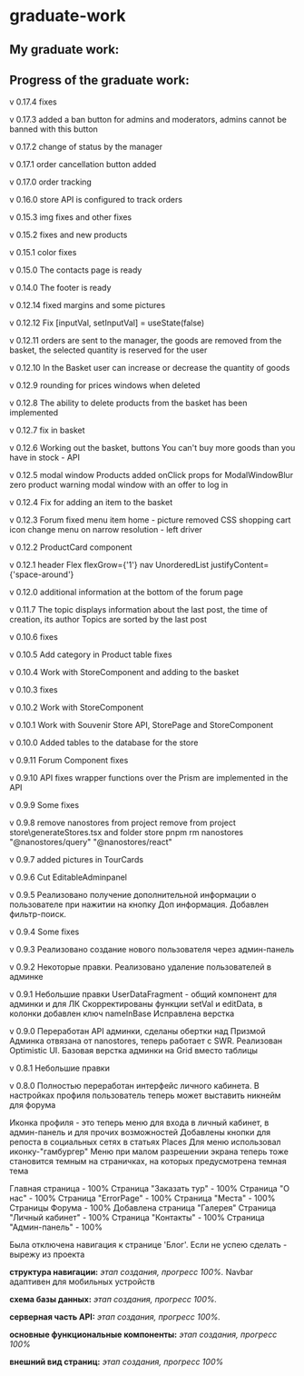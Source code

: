 # graduate-work
## My graduate work:

## Progress of the graduate work:
v 0.17.4
fixes

v 0.17.3
added a ban button for admins and moderators, admins cannot be banned with this button

v 0.17.2
change of status by the manager

v 0.17.1
order cancellation button added

v 0.17.0 
order tracking

v 0.16.0
store API is configured to track orders

v 0.15.3
img fixes and other fixes

v 0.15.2
fixes and new products

v 0.15.1
color fixes

v 0.15.0
The contacts page is ready

v 0.14.0
The footer is ready

v 0.12.14
fixed margins and some pictures

v 0.12.12
Fix [inputVal, setInputVal] = useState(false) 

v 0.12.11
orders are sent to the manager, 
the goods are removed from the basket, 
the selected quantity is reserved for the user

v 0.12.10
In the Basket user can increase or decrease the quantity of goods

v 0.12.9
rounding for prices 
windows when deleted

v 0.12.8 
The ability to delete products from the basket has been implemented

v 0.12.7
fix in basket

v 0.12.6
Working out the basket, buttons
You can't buy more goods than you have in stock - API

v 0.12.5
modal window Products added
onClick props for ModalWindowBlur
zero product warning
modal window with an offer to log in

v 0.12.4
Fix for adding an item to the basket

v 0.12.3
Forum fixed
menu item home - picture
removed CSS
shopping cart icon change
menu on narrow resolution - left driver

v 0.12.2
ProductCard component

v 0.12.1
header Flex flexGrow={'1'}
nav UnorderedList justifyContent={'space-around'}

v 0.12.0
additional information at the bottom of the forum page

v 0.11.7
The topic displays information about the last post, the time of creation, its author
Topics are sorted by the last post

v 0.10.6
fixes

v 0.10.5 
Add category in Product table
fixes

v 0.10.4
Work with StoreComponent and adding to the basket

v 0.10.3
fixes

v 0.10.2 
Work with StoreComponent

v 0.10.1
Work with Souvenir Store API, StorePage and StoreComponent

v 0.10.0
Added tables to the database for the store

v 0.9.11 
Forum Component fixes 

v 0.9.10 API fixes
wrapper functions over the Prism are implemented in the API

v 0.9.9
Some fixes

v 0.9.8
remove nanostores from project
remove from project store\generateStores.tsx
and folder store
pnpm rm 
nanostores
"@nanostores/query"
"@nanostores/react"

v 0.9.7
added pictures in TourCards

v 0.9.6
Cut EditableAdminpanel

v 0.9.5
Реализовано получение дополнительной информации о пользователе 
при нажитии на кнопку Доп информация. Добавлен фильтр-поиск.

v 0.9.4
Some fixes

v 0.9.3
Реализовано создание нового пользователя через админ-панель

v 0.9.2
Некоторые правки. Реализовано удаление пользователей в админке

v 0.9.1 
Небольшие правки
UserDataFragment - общий компонент для админки и для ЛК
Скорректированы функции setVal и editData, в колонки добавлен ключ nameInBase
Исправлена верстка

v 0.9.0 
Переработан API админки, сделаны обертки над Призмой
Админка отвязана от nanostores, теперь работает с SWR. Реализован Optimistic UI. 
Базовая верстка админки на Grid вместо таблицы

v 0.8.1
Небольшие правки

v 0.8.0
Полностью переработан интерфейс личного кабинета. В настройках профиля пользователь теперь может выставить никнейм для форума

Иконка профиля  - это теперь меню для входа в личный кабинет, в админ-панель и для прочих возможностей
Добавлены кнопки для репоста в социальных сетях в статьях Places
Для меню использовал иконку-"гамбургер"
Меню при малом разрешении экрана теперь тоже становится темным на страничках, на которых предусмотрена темная тема

Главная страница - 100% 
Страница "Заказать тур" - 100%
Страница "О нас" - 100%
Страница "ErrorPage" - 100% 
Страница "Места" - 100% 
Страницы Форума - 100% 
Добавлена страница "Галерея"
Страница "Личный кабинет" - 100% 
Страница "Контакты" - 100% 
Страница "Админ-панель" - 100% 

Была отключена навигация к странице 'Блог'. Если не успею сделать - вырежу из проекта

**структура навигации:** _этап создания, прогресс 100%._
Navbar адаптивен для мобильных устройств

**схема базы данных:** _этап создания, прогресс  100%._ 

**серверная часть API:** _этап создания, прогресс 100%._ 

**основные функциональные компоненты:** _этап создания, прогресс  100%_

**внешний вид страниц:** _этап создания, прогресс 100%_ 